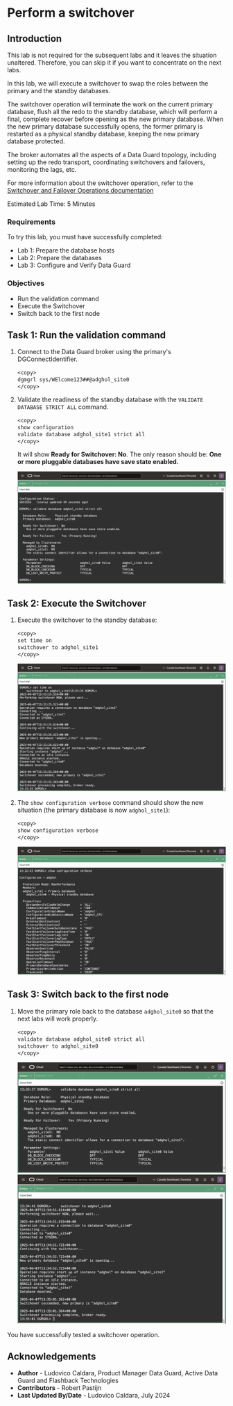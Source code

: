 # Perform a switchover

## Introduction
This lab is not required for the subsequent labs and it leaves the situation unaltered. Therefore, you can skip it if you want to concentrate on the next labs.

In this lab, we will execute a switchover to swap the roles between the primary and the standby databases.

The switchover operation will terminate the work on the current primary database, flush all the redo to the standby database, which will perform a final, complete recover before opening as the new primary database. When the new primary database successfully opens, the former primary is restarted as a physical standby database, keeping the new primary database protected.

The broker automates all the aspects of a Data Guard topology, including setting up the redo transport, coordinating switchovers and failovers, monitoring the lags, etc.

For more information about the switchover operation, refer to the [Switchover and Failover Operations documentation](https://docs.oracle.com/en/database/oracle/oracle-database/23/dgbkr/using-data-guard-broker-to-manage-switchovers-failovers.html#GUID-44E7A982-7CD4-4A51-B00E-62C0698C5CD6)

Estimated Lab Time: 5 Minutes

### Requirements
To try this lab, you must have successfully completed:
* Lab 1: Prepare the database hosts
* Lab 2: Prepare the databases
* Lab 3: Configure and Verify Data Guard

### Objectives
- Run the validation command
- Execute the Switchover
- Switch back to the first node

## Task 1: Run the validation command

1. Connect to the Data Guard broker using the primary's DGConnectIdentifier.

    ```
    <copy>
    dgmgrl sys/WElcome123##@adghol_site0
    </copy>
    ```

2. Validate the readiness of the standby database with the `VALIDATE DATABASE STRICT ALL` command. 

    ```
    <copy>
    show configuration
    validate database adghol_site1 strict all
    </copy>
    ```

    It will show **Ready for Switchover: No**. The only reason should be: **One or more pluggable databases have save state enabled.**

    ![Successful validation of the standby database](images/validate.png)

## Task 2: Execute the Switchover

1. Execute the switchover to the standby database:

    ```
    <copy>
    set time on
    switchover to adghol_site1
    </copy>
    ```

    ![Successful execution of the switchover command](images/switchover.png)

1. The `show configuration verbose` command should show the new situation (the primary database is now `adghol_site1`):

    ```
    <copy>
    show configuration verbose
    </copy>
    ```

    ![New configuration ofter the switchover](images/show-configuration.png)


## Task 3: Switch back to the first node

1. Move the primary role back to the database `adghol_site0` so that the next labs will work properly.

    ```
    <copy>
    validate database adghol_site0 strict all
    switchover to adghol_site0
    </copy>
    ```

    ![Successful validation of the standby database](images/validate2.png)
    ![Successful execution of the switchover command](images/switchover2.png)


You have successfully tested a switchover operation.

## Acknowledgements

- **Author** - Ludovico Caldara, Product Manager Data Guard, Active Data Guard and Flashback Technologies
- **Contributors** - Robert Pastijn
- **Last Updated By/Date** -  Ludovico Caldara, July 2024

  
